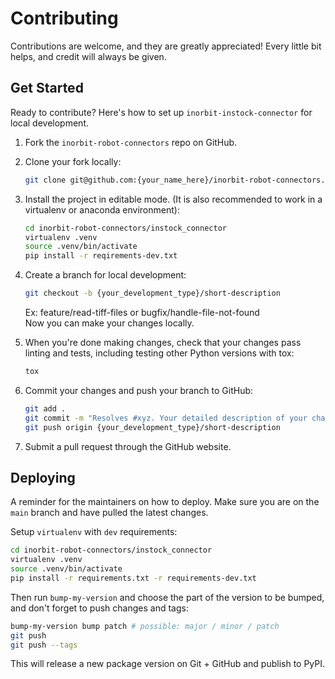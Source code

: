# Contributing

Contributions are welcome, and they are greatly appreciated! Every little bit helps, and credit will always be given.

## Get Started

Ready to contribute? Here's how to set up `inorbit-instock-connector` for local development.

1. Fork the `inorbit-robot-connectors` repo on GitHub.

2. Clone your fork locally:

    ```bash
    git clone git@github.com:{your_name_here}/inorbit-robot-connectors.git
    ```

3. Install the project in editable mode. (It is also recommended to work in a virtualenv or anaconda environment):

    ```bash
    cd inorbit-robot-connectors/instock_connector
    virtualenv .venv
    source .venv/bin/activate
    pip install -r reqirements-dev.txt
    ```

4. Create a branch for local development:

    ```bash
    git checkout -b {your_development_type}/short-description
    ```

   Ex: feature/read-tiff-files or bugfix/handle-file-not-found<br>
   Now you can make your changes locally.

5. When you're done making changes, check that your changes pass linting and tests, including testing other Python
   versions with tox:

    ```bash
    tox
    ```

6. Commit your changes and push your branch to GitHub:

    ```bash
    git add .
    git commit -m "Resolves #xyz. Your detailed description of your changes."
    git push origin {your_development_type}/short-description
    ```

7. Submit a pull request through the GitHub website.

## Deploying

A reminder for the maintainers on how to deploy.
Make sure you are on the `main` branch and have pulled the latest changes.

Setup `virtualenv` with `dev` requirements:

```bash
cd inorbit-robot-connectors/instock_connector
virtualenv .venv
source .venv/bin/activate
pip install -r requirements.txt -r requirements-dev.txt
```

Then run `bump-my-version` and choose the part of the version to be bumped, and don't forget to push changes and tags:

```bash
bump-my-version bump patch # possible: major / minor / patch
git push
git push --tags
```

This will release a new package version on Git + GitHub and publish to PyPI.